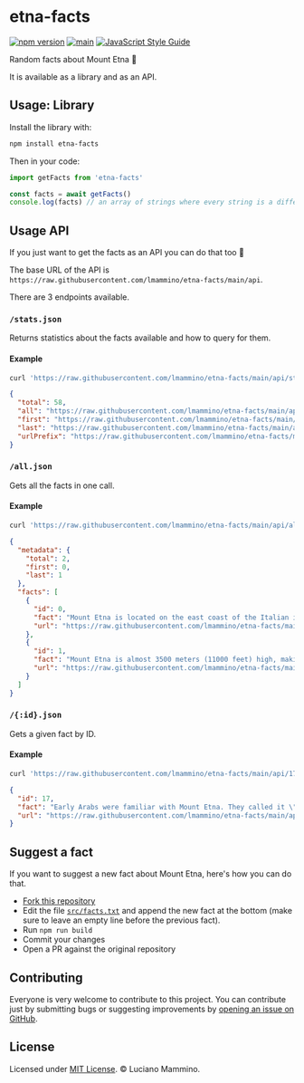 # etna-facts

[![npm version](https://img.shields.io/npm/v/etna-facts)](https://npm.im/etna-facts)
[![main](https://github.com/lmammino/etna-facts/actions/workflows/main.yaml/badge.svg)](https://github.com/lmammino/etna-facts/actions/workflows/main.yaml)
[![JavaScript Style Guide](https://img.shields.io/badge/code_style-standard-brightgreen.svg)](https://standardjs.com)

Random facts about Mount Etna 🌋

It is available as a library and as an API.


## Usage: Library

Install the library with:

```bash
npm install etna-facts
```

Then in your code:

```javascript
import getFacts from 'etna-facts'

const facts = await getFacts()
console.log(facts) // an array of strings where every string is a different fact about Mount Etna
```


## Usage API

If you just want to get the facts as an API you can do that too 🥹

The base URL of the API is `https://raw.githubusercontent.com/lmammino/etna-facts/main/api`.

There are 3 endpoints available.

### `/stats.json`

Returns statistics about the facts available and how to query for them.

#### Example

```bash
curl 'https://raw.githubusercontent.com/lmammino/etna-facts/main/api/stats.json' | jq .
```

```json
{
  "total": 58,
  "all": "https://raw.githubusercontent.com/lmammino/etna-facts/main/api/all.json",
  "first": "https://raw.githubusercontent.com/lmammino/etna-facts/main/api/0.json",
  "last": "https://raw.githubusercontent.com/lmammino/etna-facts/main/api/57.json",
  "urlPrefix": "https://raw.githubusercontent.com/lmammino/etna-facts/main/api/"
}
```

### `/all.json`

Gets all the facts in one call.

#### Example

```bash
curl 'https://raw.githubusercontent.com/lmammino/etna-facts/main/api/all.json' | jq .
```

```json
{
  "metadata": {
    "total": 2,
    "first": 0,
    "last": 1
  },
  "facts": [
    {
      "id": 0,
      "fact": "Mount Etna is located on the east coast of the Italian island of Sicily, in the Mediterranean.",
      "url": "https://raw.githubusercontent.com/lmammino/etna-facts/main/api/0.json"
    },
    {
      "id": 1,
      "fact": "Mount Etna is almost 3500 meters (11000 feet) high, making it the highest mountain in Italy south of the Alps.",
      "url": "https://raw.githubusercontent.com/lmammino/etna-facts/main/api/1.json"
    }
  ]
}
```

### `/{:id}.json`

Gets a given fact by ID.

#### Example

```bash
curl 'https://raw.githubusercontent.com/lmammino/etna-facts/main/api/17.json' | jq .
```

```json
{
  "id": 17,
  "fact": "Early Arabs were familiar with Mount Etna. They called it \"Jabal al-Nar\", which translates as \"Mountain of Fire\".",
  "url": "https://raw.githubusercontent.com/lmammino/etna-facts/main/api/17.json"
}
```


## Suggest a fact

If you want to suggest a new fact about Mount Etna, here's how you can do that.

- [Fork this repository](https://github.com/lmammino/etna-facts/fork)
- Edit the file [`src/facts.txt`](/src/facts.txt) and append the new fact at the bottom (make sure to leave an empty line before the previous fact).
- Run `npm run build`
- Commit your changes
- Open a PR against the original repository


## Contributing

Everyone is very welcome to contribute to this project.
You can contribute just by submitting bugs or suggesting improvements by
[opening an issue on GitHub](https://github.com/lmammino/etna-facts/issues).


## License

Licensed under [MIT License](LICENSE). © Luciano Mammino.
